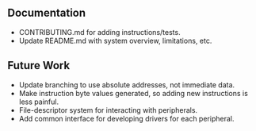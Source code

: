 ## Documentation
* CONTRIBUTING.md for adding instructions/tests.
* Update README.md with system overview, limitations, etc.

## Future Work 
* Update branching to use absolute addresses, not immediate data.
* Make instruction byte values generated, so adding new instructions is less painful.
* File-descriptor system for interacting with peripherals.
* Add common interface for developing drivers for each peripheral.
